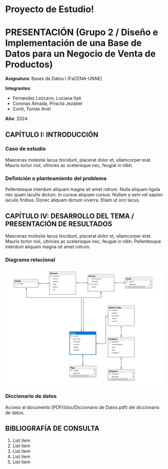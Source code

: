 # Proyecto de Estudio!

# PRESENTACIÓN (Grupo 2 / Diseño e Implementación de una Base de Datos para un Negocio de Venta de Productos)

**Asignatura**: Bases de Datos I (FaCENA-UNNE)

**Integrantes**:
 - Fernandez Lezcano, Luciana Itati 
 - Coronas Almada, Priscila Jezabel 
 - Conti, Tomás Ariel 

**Año**: 2024


## CAPÍTULO I: INTRODUCCIÓN

### Caso de estudio

Maecenas molestie lacus tincidunt, placerat dolor et, ullamcorper erat. Mauris tortor nisl, ultricies ac scelerisque nec, feugiat in nibh. 

### Definición o planteamiento del problema

Pellentesque interdum aliquam magna sit amet rutrum. Nulla aliquam ligula nec quam iaculis dictum. In cursus aliquam cursus. Nullam a sem vel sapien iaculis finibus. Donec aliquam dictum viverra. Etiam ut orci lacus.

## CAPÍTULO IV: DESARROLLO DEL TEMA / PRESENTACIÓN DE RESULTADOS 

Maecenas molestie lacus tincidunt, placerat dolor et, ullamcorper erat. Mauris tortor nisl, ultricies ac scelerisque nec, feugiat in nibh. Pellentesque interdum aliquam magna sit amet rutrum. 



### Diagrama relacional
![diagrama_relacional](https://github.com/Taconti02/Base_De_Datos_I_Grupo_2/blob/main/doc/Diagrama.jpeg)


### Diccionario de datos

Acceso al documento [PDF](doc/Diccionario de Datos.pdf) del diccionario de datos.

## BIBLIOGRAFÍA DE CONSULTA

 1. List item
 2. List item
 3. List item
 4. List item
 5. List item

